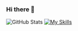 ### Hi there 👋


![GitHub Stats](https://github-readme-stats.vercel.app/api?username=JRSumner&theme=cobalt) [![My Skills](https://skills.thijs.gg/icons?i=java,kotlin,nodejs,figma&theme=light)](https://skills.thijs.gg)

